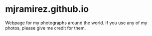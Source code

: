 # mjramirez.github.io
Webpage for my photographs around the world.
If you use any of my photos, please give me credit for them.
